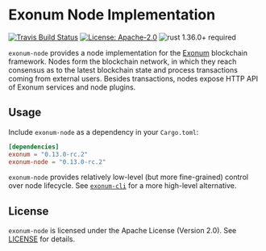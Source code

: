 # Exonum Node Implementation

[![Travis Build Status](https://img.shields.io/travis/exonum/exonum/master.svg?label=Linux%20Build)](https://travis-ci.com/exonum/exonum)
[![License: Apache-2.0](https://img.shields.io/github/license/exonum/exonum.svg)](https://github.com/exonum/exonum/blob/master/LICENSE)
![rust 1.36.0+ required](https://img.shields.io/badge/rust-1.36.0+-blue.svg?label=Required%20Rust)

`exonum-node` provides a node implementation for the [Exonum](https://exonum.com/)
blockchain framework. Nodes form the blockchain network, in which they reach
consensus as to the latest blockchain state and process transactions coming
from external users. Besides transactions, nodes expose HTTP API of Exonum services
and node plugins.

## Usage

Include `exonum-node` as a dependency in your `Cargo.toml`:

```toml
[dependencies]
exonum = "0.13.0-rc.2"
exonum-node = "0.13.0-rc.2"
```

`exonum-node` provides relatively low-level (but more fine-grained) control
over node lifecycle. See [`exonum-cli`] for a more high-level alternative.

## License

`exonum-node` is licensed under the Apache License (Version 2.0).
See [LICENSE](LICENSE) for details.

[`exonum-cli`]: https://crates.io/crates/exonum-cli
